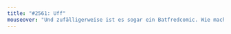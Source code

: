 ```yaml
---
title: "#2561: Uff"
mouseover: "Und zufälligerweise ist es sogar ein Batfredcomic. Wie macht er das nur?"
---
```

